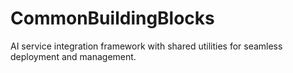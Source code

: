 # CommonBuildingBlocks
AI service integration framework with shared utilities for seamless deployment and management.
